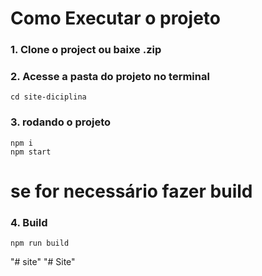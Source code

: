 # Como Executar o projeto
### 1. Clone o project ou baixe .zip

### 2. Acesse a pasta do projeto no terminal
```shell
cd site-diciplina
```

### 3. rodando o projeto
```shell
npm i
npm start
```

# se for necessário fazer build

### 4. Build
```shell
npm run build
```
"# site" "# Site" 

